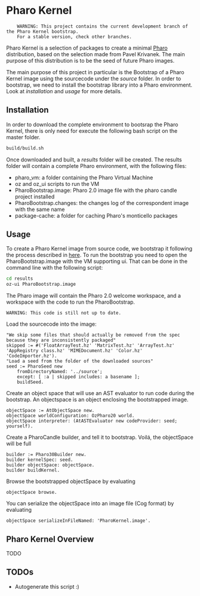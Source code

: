Pharo Kernel
===========

```
	WARNING: This project contains the current development branch of the Pharo Kernel bootstrap.
	For a stable version, check other branches.
```

Pharo Kernel is a selection of packages to create a minimal [Pharo](http://www.pharo.org) distribution, based on the selection made from Pavel Krivanek. The main purpose of this distribution is to be the seed of future Pharo images.

The main purpose of this project in particular is the Bootstrap of a Pharo Kernel image using the sourcecode under the _source_ folder. In order to bootstrap, we need to install the bootstrap library into a Pharo environment. Look at _installation_ and _usage_ for more details.

Installation
------------

In order to download the complete environment to bootsrap the Pharo Kernel, there is only need for execute the following bash script on the master folder.
```bash
build/build.sh
```

Once downloaded and built, a _results_ folder will be created. The results folder will contain a complete Pharo environment, with the following files:
- pharo_vm: a folder containing the Pharo Virtual Machine
- oz and oz_ui scripts to run the VM
- PharoBootstrap.image: Pharo 2.0 image file with the pharo candle project installed
- PharoBootstrap.changes: the changes log of the correspondent image with the same name
- package-cache: a folder for caching Pharo's monticello packages  

Usage
-----

To create a Pharo Kernel image from source code, we bootstrap it following the process described in [here](http://playingwithobjects.wordpress.com/2013/05/06/bootstrap-revival-the-basics/). To run the bootstrap you need to open the PharoBootstrap.image with the VM supporting ui. That can be done in the command line with the following script:

```bash
cd results
oz-ui PharoBootstrap.image
```

The Pharo image will contain the Pharo 2.0 welcome workspace, and a workspace with the code to run the PharoBootstrap.

```
WARNING: This code is still not up to date.
```

Load the sourcecode into the image:
```smalltalk
"We skip some files that should actually be removed from the spec because they are inconsistently packaged"
skipped := #('FloatArrayTest.hz' 'MatrixTest.hz' 'ArrayTest.hz' 'AppRegistry class.hz' 'MIMEDocument.hz' 'Color.hz' 'CodeImporter.hz').
"Load a seed from the folder of the downloaded sources"
seed := PharoSeed new
	fromDirectoryNamed: '../source';
	except: [ :a | skipped includes: a basename ];
	buildSeed.
```

Create an object space that will use an AST evaluator to run code during the bootstrap. An objectspace is an object enclosing the bootstrapped image.
```smalltalk
objectSpace := AtObjectSpace new.
objectSpace worldConfiguration: OzPharo20 world.
objectSpace interpreter: (AtASTEvaluator new codeProvider: seed; yourself).
```

Create a PharoCandle builder, and tell it to bootstrap. Voilá, the objectSpace will be full
```smalltalk
builder := Pharo30Builder new.
builder kernelSpec: seed.
builder objectSpace: objectSpace.
builder	buildKernel.
```


Browse the bootstrapped objectSpace by evaluating
```smalltalk
objectSpace browse.
```

You can serialize the objectSpace into an image file (Cog format) by evaluating
```smalltalk
objectSpace serializeInFileNamed: 'PharoKernel.image'.
```

Pharo Kernel Overview
----------------------

TODO

TODOs
----------------------
- Autogenerate this script :)